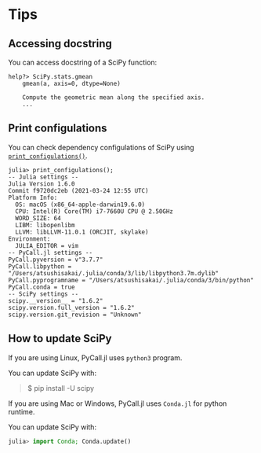 # Tips

## Accessing docstring

You can access docstring of a SciPy function:

```julia-repl
help?> SciPy.stats.gmean
    gmean(a, axis=0, dtype=None)

    Compute the geometric mean along the specified axis.
    ...
```

## Print configulations

You can check dependency configulations of SciPy using [`print_configulations()`](@ref).

```julia-repl
julia> print_configulations();
-- Julia settings --
Julia Version 1.6.0
Commit f9720dc2eb (2021-03-24 12:55 UTC)
Platform Info:
  OS: macOS (x86_64-apple-darwin19.6.0)
  CPU: Intel(R) Core(TM) i7-7660U CPU @ 2.50GHz
  WORD_SIZE: 64
  LIBM: libopenlibm
  LLVM: libLLVM-11.0.1 (ORCJIT, skylake)
Environment:
  JULIA_EDITOR = vim
-- PyCall.jl settings --
PyCall.pyversion = v"3.7.7"
PyCall.libpython = "/Users/atsushisakai/.julia/conda/3/lib/libpython3.7m.dylib"
PyCall.pyprogramname = "/Users/atsushisakai/.julia/conda/3/bin/python"
PyCall.conda = true
-- SciPy settings --
scipy.__version__ = "1.6.2"
scipy.version.full_version = "1.6.2"
scipy.version.git_revision = "Unknown"
```

## How to update SciPy

If you are using Linux, PyCall.jl uses `python3` program.

You can update SciPy with:

>$ pip install -U scipy



If you are using Mac or Windows, PyCall.jl uses `Conda.jl` for python runtime.

You can update SciPy with:

```jl
julia> import Conda; Conda.update()
```

